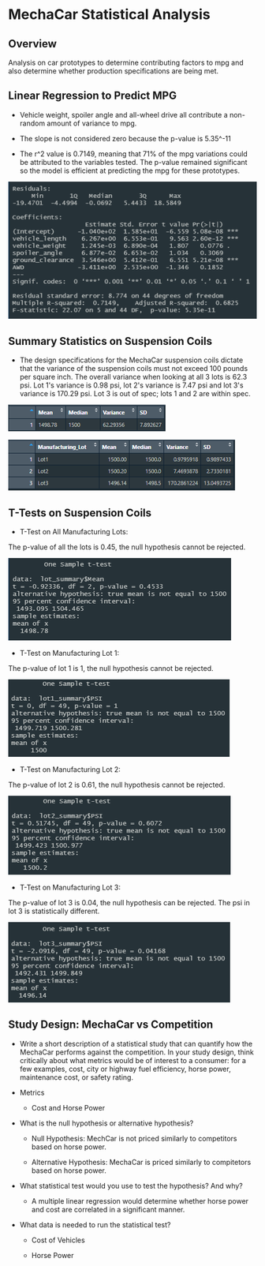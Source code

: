 # MechaCar Statistical Analysis

## Overview

Analysis on car prototypes to determine contributing factors to mpg and also determine whether production specifications are being met.

## Linear Regression to Predict MPG

* Vehicle weight, spoiler angle and all-wheel drive all contribute a non-random amount of variance to mpg.

* The slope is not considered zero because the p-value is 5.35^-11

* The r^2 value is 0.7149, meaning that 71% of the mpg variations could be attributed to the variables tested. The p-value remained significant so the model is efficient at predicting the mpg for these prototypes.

![mpg_regression](https://github.com/mcwatts88/MechaCar_Statistical_Analysis/blob/main/images/mpg_regression.PNG)

## Summary Statistics on Suspension Coils

* The design specifications for the MechaCar suspension coils dictate that the variance of the suspension coils must not exceed 100 pounds per square inch. The overall variance when looking at all 3 lots is 62.3 psi. Lot 1's variance is 0.98 psi, lot 2's variance is 7.47 psi and lot 3's variance is 170.29 psi. Lot 3 is out of spec; lots 1 and 2 are within spec.

![total_summary](https://github.com/mcwatts88/MechaCar_Statistical_Analysis/blob/main/images/total_summary.PNG)

![lot_summary](https://github.com/mcwatts88/MechaCar_Statistical_Analysis/blob/main/images/lot_summary.PNG)

## T-Tests on Suspension Coils

* T-Test on All Manufacturing Lots:

The p-value of all the lots is 0.45, the null hypothesis cannot be rejected.

![lot_summary_ttest.PNG](https://github.com/mcwatts88/MechaCar_Statistical_Analysis/blob/main/images/lot_summary_ttest.PNG)

* T-Test on Manufacturing Lot 1:

The p-value of lot 1 is 1, the null hypothesis cannot be rejected.

![lot1_summary_ttest.PNG](https://github.com/mcwatts88/MechaCar_Statistical_Analysis/blob/main/images/lot1_summary_ttest.PNG)

* T-Test on Manufacturing Lot 2:

The p-value of lot 2 is 0.61, the null hypothesis cannot be rejected.

![lot2_summary_ttest.PNG](https://github.com/mcwatts88/MechaCar_Statistical_Analysis/blob/main/images/lot2_summary_ttest.PNG)

* T-Test on Manufacturing Lot 3:

The p-value of lot 3 is 0.04, the null hypothesis can be rejected. The psi in lot 3 is statistically different.

![lot3_summary_ttest.PNG](https://github.com/mcwatts88/MechaCar_Statistical_Analysis/blob/main/images/lot3_summary_ttest.PNG)

## Study Design: MechaCar vs Competition

* Write a short description of a statistical study that can quantify how the MechaCar performs against the competition. In your study design, think critically about what metrics would be of interest to a consumer: for a few examples, cost, city or highway fuel efficiency, horse power, maintenance cost, or safety rating.

* Metrics

    * Cost and Horse Power

* What is the null hypothesis or alternative hypothesis?

    * Null Hypothesis: MechCar is not priced similarly to competitors based on horse power.

    * Alternative Hypothesis: MechaCar is priced similarly to compitetors based on horse power.

* What statistical test would you use to test the hypothesis? And why?

    * A multiple linear regression would determine whether horse power and cost are correlated in a significant manner.

* What data is needed to run the statistical test?

    * Cost of Vehicles

    * Horse Power